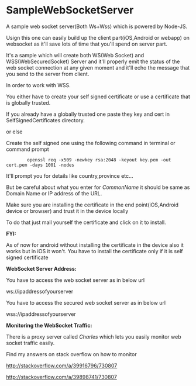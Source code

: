 # SampleWebSocketServer

A sample web socket server(Both Ws+Wss) which is powered by Node-JS.

Usign this one can easily build up the client part(iOS,Android or webapp) on websocket as it'll save lots of time that you'll spend on server part.

It's a sample which will create both WS(Web Socket) and WSS(WebSecuredSocket) Server and it'll properly emit the status of the web socket connection at any given moment and it'll echo the message that you send to the server from client.

In order to work with WSS.

You either have to create your self signed certificate or use a certificate that is globally trusted.

If you already have a globally trusted one paste they key and cert in SelfSignedCertificates directory.

or else

Create the self signed one using the following command in terminal or command prompt

            openssl req -x509 -newkey rsa:2048 -keyout key.pem -out cert.pem -days 1001 -nodes
            
It'll prompt you for details like country,province etc...

But be careful about what you enter for *CommonName* it should be same as Domain Name or IP address of the URL. 

Make sure you are installing the certificate in the end point(iOS,Android device or browser) and trust it in the device locally

To do that just mail yourself the certificate and click on it to install.

**FYI:**

As of now for android without installing the certificate in the device also it works but in iOS it won't.
You have to install the certificate only if it is self signed certificate

**WebSocket Server Address:**

You have to access the web socket server as in below url

ws://ipaddressofyourserver

You have to access the secured web socket server as in below url

wss://ipaddressofyourserver

**Monitoring the WebSocket Traffic:**

There is a proxy server called *Charles* which lets you easily monitor web socket traffic easily.

Find my answers on stack overflow on how to monitor

http://stackoverflow.com/a/39916796/730807

http://stackoverflow.com/a/39898741/730807

